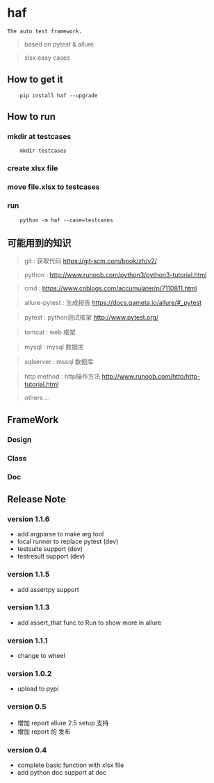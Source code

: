 # haf

    The auto test framework. 


> based on pytest & allure

> xlsx easy cases

## How to get it

```shell
    pip install haf --upgrade
```

## How to run

### mkdir at testcases

```shell
    mkdir testcases
```

### create xlsx file 

### move file.xlsx to testcases

### run 

```shell
    python -m haf --case=testcases
```

## 可能用到的知识

> git : 获取代码 https://git-scm.com/book/zh/v2/

> python : http://www.runoob.com/python3/python3-tutorial.html

> cmd : https://www.cnblogs.com/accumulater/p/7110811.html

> allure-pytest : 生成报告 https://docs.qameta.io/allure/#_pytest

> pytest : python测试框架 http://www.pytest.org/

> tomcat : web 框架

> mysql : mysql 数据库

> sqlserver : mssql 数据库

> http method : http操作方法 http://www.runoob.com/http/http-tutorial.html

> others ... 



## FrameWork 

### Design

### Class

### Doc

## Release Note

### version 1.1.6

* add argparse to make arg tool
* local runner to replace pytest (dev)
* testsuite support (dev)
* testresult support (dev)

### version 1.1.5

* add assertpy support

### version 1.1.3

* add assert_that func to Run to show more in allure

### version 1.1.1

* change to wheel 

### version 1.0.2

* upload to pypi

### version 0.5

* 增加 report allure 2.5 setup 支持
* 增加 report 的 发布


### version 0.4

* complete basic function with xlsx file 
* add python doc support at doc 